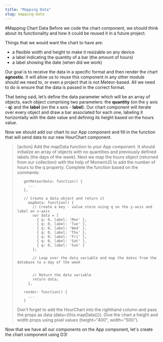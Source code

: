 ```yaml
---
title: "Mapping Data"
slug: mapping-data
---     
```


#Mapping Chart Data
Before we code the chart component, we should think about its functionality and how it could be reused it in a future project.

Things that we would want the chart to have are:

* a flexible width and height to make it resizable on any device
* a label indicating the quantity of a bar (the amount of hours)
* a label showing the date (when did we work)

Our goal is to receive the data in a specific format and then render the chart **agnostic**. It will allow us to reuse this component in any other module should we need to, or even a project that is not Meteor-based. All we need to do is ensure that the data is passed in the correct format.

That being said, let’s define the data parameter which will be an array of objects, each object comprising two parameters: the **quantity** (on the y axis - **q**) and the **label** (on the x axis - **label**). Our chart component will iterate over every object and draw a bar associated for each one, labeling it horizontally with the date value and defining its height based on the hours value.

Now we should add our chart to our App component and fill in the function that will send data to our new HourChart component.

> [action]
> Add the mapData function to your App component. It should initialize an array of objects with no quantities and previously defined labels (the days of the week). Next we map the hours object (returned from our collection) with the help of MomentJS to add the number of hours to the q property. Complete the function based on the comments:
>
>```
>    getMeteorData: function() {
>      ...
>    },
>    
>    // Create a data object and return it
>      mapData: function() {     
>        // Create a key - value store using q on the y-axis and label on x-axis
>        var data = [
>          { q: 0, label: 'Mon' },
>          { q: 0, label: 'Tue' },
>          { q: 0, label: 'Wed' },
>          { q: 0, label: 'Thu' },
>          { q: 0, label: 'Fri' },
>          { q: 0, label: 'Sat' },
>          { q: 0, label: 'Sun' }
>        ];
>    
>        // Loop over the data variable and map the dates from the database to a day of the week
>        
>        
>        // Return the data variable
>        return data;
>      },
>    
>    render: function() {
>      ...
>    }
> ```
> 
> Don't forget to add the HourChart into the righthand column and pass the props as data (data={this.mapData()}). Give the chart a height and width props using pixel values (height="400", width="500").

Now that we have all our components on the App component, let's create the chart component using D3!
